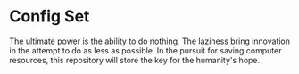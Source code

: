 Config Set
==

The ultimate power is the ability to do nothing. The laziness bring innovation in the attempt to do as less as possible. In the pursuit for saving computer resources, this repository will store the key for the humanity's hope.
